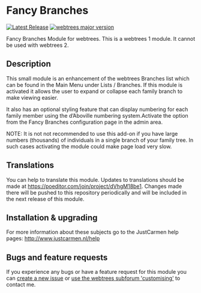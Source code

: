 Fancy Branches
====================

[![Latest Release](https://img.shields.io/github/release/JustCarmen/fancy_branches.svg)](https://github.com/JustCarmen/fancy_branches/releases/latest)
[![webtrees major version](https://img.shields.io/badge/webtrees-v1.x-green)](https://webtrees.github.io/download/)

Fancy Branches Module for webtrees. This is a webtrees 1 module. It cannot be used with webtrees 2.

Description
-----------
This small module is an enhancement of the webtrees Branches list which can be found in the Main Menu  under Lists / Branches. If this module is activated  it allows the user to expand or collapse each family branch to make viewing easier.

It also has an optional styling feature that can display numbering for each family member using the d’Aboville numbering system.Activate the option from the Fancy Branches configuration page in the admin area.

NOTE: It is not not recommended to use this add-on if you have large numbers (thousands) of individuals in a single branch of your family tree. In such cases activating the module could make page load very slow.

Translations
------------
You can help to translate this module. Updates to translations should be made at https://poeditor.com/join/project/dVhgM18be1. Changes made there will be pushed to this repository periodically and will be included in the next release of this module.

Installation & upgrading
---------------------------------------
For more information about these subjects go to the JustCarmen help pages: http://www.justcarmen.nl/help

Bugs and feature requests
-------------------------
If you experience any bugs or have a feature request for this module you can [create a new issue](https://github.com/JustCarmen/fancy_branches/issues?state=open) or [use the webtrees subforum 'customising'](http://www.webtrees.net/index.php/en/forum/4-customising) to contact me.

